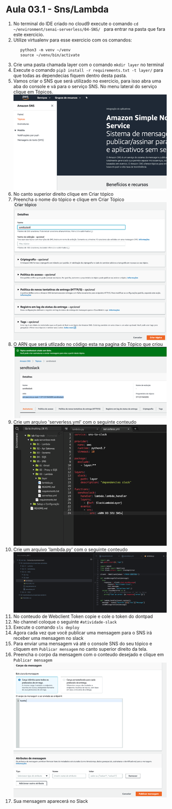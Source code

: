 # Aula 03.1 - Sns/Lambda

1. No terminal do IDE criado no cloud9 execute o comando `cd ~/environment/senai-serverless/04-SNS/ ` para entrar na pasta que fara este exercicio.
2. Utilize virtualenv para esse exercicio com os comandos:
   ``` shell
      python3 -m venv ~/venv 
      source ~/venv/bin/activate
   ```
3. Crie uma pasta chamada layer com o comando `mkdir layer` no terminal
4. Execute o comando `pip3 install -r requirements.txt -t layer/` para que todas as dependecias fiquem dentro desta pasta.
5. Vamos criar o SNS que será utilizado no exercicio, para isso abra uma aba do console e vá para o serviço SNS. No menu lateral do serviço clique em Tópicos.
   ![](img/sns1.png)
6. No canto superior direito clique em Criar tópico
7. Preencha o nome do tópico e clique em Criar Tópico 
   ![](img/sns2.png)
8. O ARN que será utlizado no código esta na pagina do Tópico que criou
   ![](img/sns3.png)
9.  Crie um arquivo 'serverless.yml' com o seguinte conteudo
![img/lambda-01.png](img/lambda-01.png)
10. Crie um arquivo 'lambda.py' com o seguinte conteudo
![img/lambda-02.png](img/lambda-02.png)    
11.  No conteudo de Webclient Token copie e cole o token do dontpad
12. No channel coloque o seguinte `#atividade-slack`
13. Execute o comando `sls deploy`
14. Agora cada vez que você publicar uma mensagem para o SNS irá receber uma mensagem no slack
15. Para enviar uma mensagem vá até o console SNS do seu tópico e cliquem em `Publicar mensagem` no canto superior direito da tela.
16. Preencha o corpo da mensagem com o conteudo desejado e clique em `Publicar mensagem`
    ![](img/sns4.png)
17. Sua mensagem aparecerá no Slack

